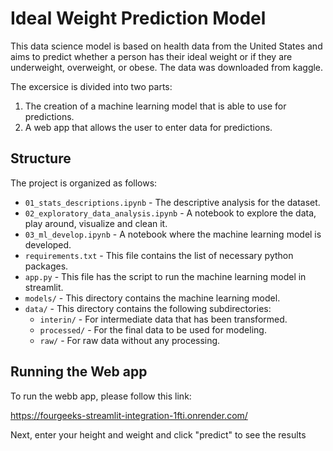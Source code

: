 # Ideal Weight Prediction Model

This data science model is based on health data from the United States and aims to predict whether a person has their ideal weight or if they are underweight, overweight, or obese. The data was downloaded from kaggle.

The excersice is divided into two parts:
1) The creation of a machine learning model that is able to use for predictions.
2) A web app that allows the user to enter data for predictions.

## Structure

The project is organized as follows:

- `01_stats_descriptions.ipynb` - The descriptive analysis for the dataset.
- `02_exploratory_data_analysis.ipynb` - A notebook to explore the data, play around, visualize and clean it.
- `03_ml_develop.ipynb` - A notebook where the machine learning model is developed.
- `requirements.txt` - This file contains the list of necessary python packages.
- `app.py` - This file has the script to run the machine learning model in streamlit.
- `models/` - This directory contains the machine learning model.
- `data/` - This directory contains the following subdirectories:
  - `interin/` - For intermediate data that has been transformed.
  - `processed/` - For the final data to be used for modeling.
  - `raw/` - For raw data without any processing.
 
  

## Running the Web app

To run the webb app, please follow this link:

https://fourgeeks-streamlit-integration-1fti.onrender.com/

Next, enter your height and weight and click "predict" to see the results